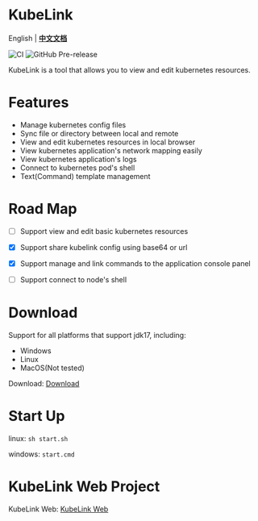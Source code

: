 # KubeLink
English | **[中文文档](./README_CN.md)**

![CI](https://github.com/xiaoso456/kubelink/workflows/build/badge.svg)
![GitHub Pre-release](https://img.shields.io/github/v/release/xiaoso456/kubelink?include_prereleases)

KubeLink is a tool that allows you to view and edit kubernetes resources.

# Features
- Manage kubernetes config files
- Sync file or directory between local and remote
- View and edit kubernetes resources in local browser
- View kubernetes application's network mapping easily
- View kubernetes application's logs
- Connect to kubernetes pod's shell
- Text(Command) template management

# Road Map

- [ ] Support view and edit basic kubernetes resources
- [x] Support share kubelink config using base64 or url
- [x] Support manage and link commands to the application console panel
- [ ] Support connect to node's shell


# Download

Support for all platforms that support jdk17, including:
- Windows
- Linux 
- MacOS(Not tested)

Download: [Download](https://github.com/xiaoso456/kubelink/releases)

# Start Up
linux: `sh start.sh`

windows: `start.cmd`

# KubeLink Web Project
KubeLink Web: [KubeLink Web](https://github.com/xiaoso456/kubelink-web)

